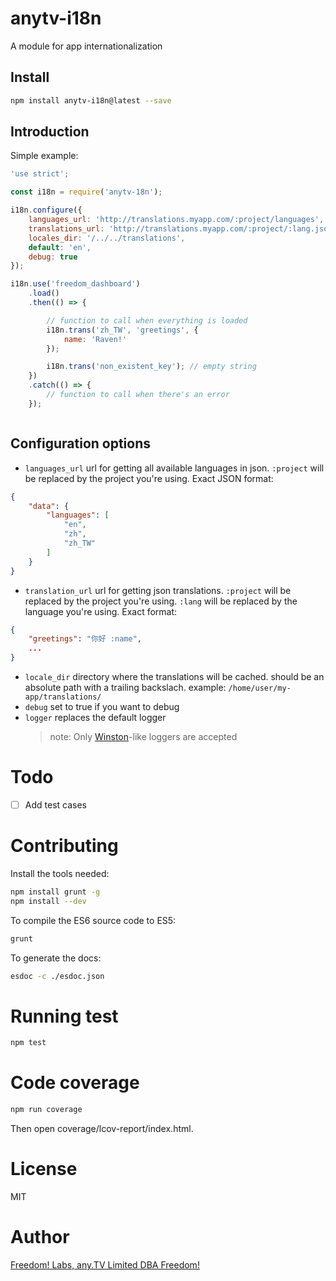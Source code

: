 # anytv-i18n

A module for app internationalization


## Install

```sh
npm install anytv-i18n@latest --save
```

## Introduction

Simple example:
```js
'use strict';

const i18n = require('anytv-18n');

i18n.configure({
    languages_url: 'http://translations.myapp.com/:project/languages',
    translations_url: 'http://translations.myapp.com/:project/:lang.json',
    locales_dir: '/../../translations',
    default: 'en',
    debug: true
});

i18n.use('freedom_dashboard')
    .load()
    .then(() => {

    	// function to call when everything is loaded
        i18n.trans('zh_TW', 'greetings', {
            name: 'Raven!'
        });

        i18n.trans('non_existent_key'); // empty string
    })
    .catch(() => {
        // function to call when there's an error
    });



```

## Configuration options

* `languages_url` url for getting all available languages in json. `:project` will be replaced by the project you're using. Exact JSON format:
```json
{
	"data": {
		"languages": [
			"en",
			"zh",
			"zh_TW"
		]
	}
}
```
* `translation_url` url for getting json translations. `:project` will be replaced by the project you're using. `:lang` will be replaced by the language you're using. Exact format:
```json
{
	"greetings": "你好 :name",
	...
}
```

* `locale_dir` directory where the translations will be cached. should be an absolute path with a trailing backslach. example: `/home/user/my-app/translations/`
* `debug` set to true if you want to debug
* `logger` replaces the default logger
  > note: Only [Winston](https://github.com/winstonjs/winston)-like loggers are accepted


# Todo
- [ ] Add test cases


# Contributing

Install the tools needed:
```sh
npm install grunt -g
npm install --dev
```

To compile the ES6 source code to ES5:
```sh
grunt
```

To generate the docs:
```sh
esdoc -c ./esdoc.json
```

# Running test

```sh
npm test
```

# Code coverage

```sh
npm run coverage
```
Then open coverage/lcov-report/index.html.

# License

MIT


# Author
[Freedom! Labs, any.TV Limited DBA Freedom!](https://www.freedom.tm)

